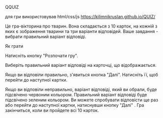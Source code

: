 QQUIZ

для гри використовував html/css/js
https://kilimnikruslan.github.io/QUIZ/

Це гра-вікторина про тварин. Вона складається з 10 карток, на кожній з яких є зображення тварини та три варіанти відповідей. Ваше завдання - вибрати правильний варіант відповіді.

Як грати

Натисніть кнопку "Розпочати гру".

Виберіть правильний варіант відповіді на карточці, що відображається.

Якщо ви відповіли правильно, з'явиться кнопка "Далі". Натисніть її, щоб перейти до наступної картки.

Якщо ви відповіли неправильно, варіант відповіді, який ви обрали, буде підсвічено червоним кольором. Правильний варіант відповіді буде підсвічено зеленим кольором. Ви можете спробувати відповісти ще раз або перейти до наступної картки, натиснувши кнопку "Далі"
.
Гра закінчиться, коли ви пройдете всі 10 карток.

